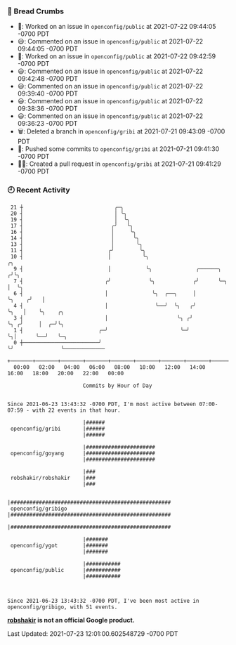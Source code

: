 ### 🍞 Bread Crumbs

 * 👀: Worked on an issue in `openconfig/public` at 2021-07-22 09:44:05 -0700 PDT
 * 😃: Commented on an issue in `openconfig/public` at 2021-07-22 09:44:05 -0700 PDT
 * 👀: Worked on an issue in `openconfig/public` at 2021-07-22 09:42:59 -0700 PDT
 * 😃: Commented on an issue in `openconfig/public` at 2021-07-22 09:42:48 -0700 PDT
 * 😃: Commented on an issue in `openconfig/public` at 2021-07-22 09:39:40 -0700 PDT
 * 😃: Commented on an issue in `openconfig/public` at 2021-07-22 09:38:36 -0700 PDT
 * 😃: Commented on an issue in `openconfig/public` at 2021-07-22 09:36:23 -0700 PDT
 * 🗑: Deleted a branch in `openconfig/gribi` at 2021-07-21 09:43:09 -0700 PDT
 * 🚢: Pushed some commits to `openconfig/gribi` at 2021-07-21 09:41:30 -0700 PDT
 * ✍🏼: Created a pull request in `openconfig/gribi` at 2021-07-21 09:41:29 -0700 PDT

### 🕘 Recent Activity
```
 21 ┼                             ╭─╮
 20 ┤                             │ ╰╮
 19 ┤                             │  ╰╮
 17 ┤                            ╭╯   ╰╮
 16 ┤                            │     ╰╮
 14 ┤                            │      ╰╮
 13 ┤                            │       ╰╮
 11 ┤                           ╭╯        ╰╮
 10 ┤                           │          ╰╮                                ╭╮
  9 ┤                           │           ╰╮              ╭──────╮        ╭╯╰╮
  7 ┤                          ╭╯            ╰╮            ╭╯      ╰─╮      │  ╰╮
  6 ┤                          │              ╰╮  ╭──╮     │         ╰╮    ╭╯   │
  4 ┤                          │               ╰──╯  ╰╮   ╭╯          ╰╮   │    ╰╮    ╭╮
  3 ┤                          │                      ╰╮ ╭╯            ╰╮ ╭╯     │  ╭─╯╰╮
  1 ┤                        ╭─╯                       ╰─╯              ╰╮│      ╰──╯   ╰─╮
  0 ┼────────────────────────╯                                           ╰╯               ╰─────────────
    +───────+───────+───────+───────+───────+───────+───────+───────+───────+───────+───────+───────+────
  00:00   02:00   04:00   06:00   08:00   10:00   12:00   14:00   16:00   18:00   20:00   22:00   00:00   

						Commits by Hour of Day


Since 2021-06-23 13:43:32 -0700 PDT, I'm most active between 07:00-07:59 - with 22 events in that hour.

```



```
                        |######
 openconfig/gribi       |######
                        |######

                        |######################
 openconfig/goyang      |######################
                        |######################

                        |###
 robshakir/robshakir    |###
                        |###

                        |###################################################
 openconfig/gribigo     |###################################################
                        |###################################################

                        |#######
 openconfig/ygot        |#######
                        |#######

                        |###########
 openconfig/public      |###########
                        |###########



Since 2021-06-23 13:43:32 -0700 PDT, I've been most active in openconfig/gribigo, with 51 events.

```
**[robshakir](mailto:robjs@google.com) is not an official Google product.**  


Last Updated: 2021-07-23 12:01:00.602548729 -0700 PDT
